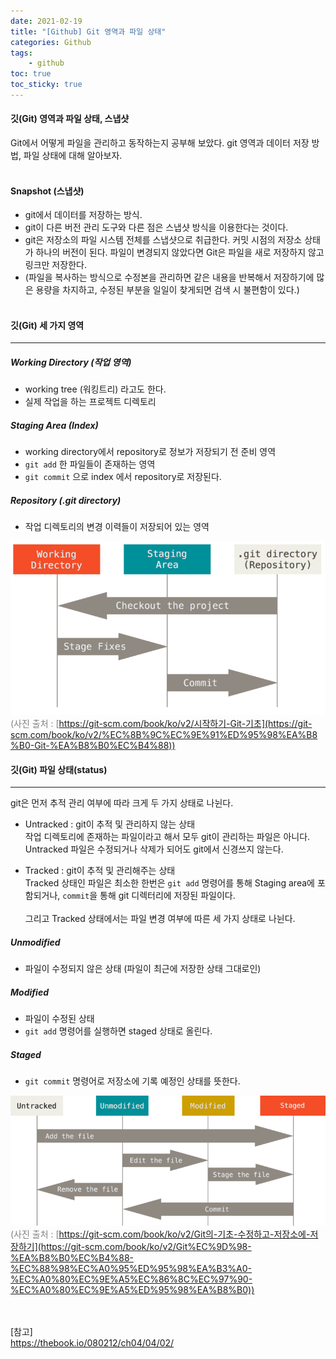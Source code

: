 ```yaml
---
date: 2021-02-19
title: "[Github] Git 영역과 파일 상태"
categories: Github
tags:
    - github
toc: true
toc_sticky: true
---
```

#### 깃(Git) 영역과 파일 상태, 스냅샷  
Git에서 어떻게 파일을 관리하고 동작하는지 공부해 보았다. git 영역과 데이터 저장 방법, 파일 상태에 대해 알아보자.  
&nbsp;  

#### Snapshot (스냅샷)  
- git에서 데이터를 저장하는 방식.  
- git이 다른 버전 관리 도구와 다른 점은 스냅샷 방식을 이용한다는 것이다.  
- git은 저장소의 파일 시스템 전체를 스냅샷으로 취급한다. 커밋 시점의 저장소 상태가 하나의 버전이 된다. 파일이 변경되지 않았다면 Git은 파일을 새로 저장하지 않고 링크만 저장한다.  
- (파일을 복사하는 방식으로 수정본을 관리하면 같은 내용을 반복해서 저장하기에 많은 용량을 차지하고, 수정된 부분을 일일이 찾게되면 검색 시 불편함이 있다.)  
&nbsp;  

#### 깃(Git) 세 가지 영역  
---

##### Working Directory (작업 영역)
- working tree (워킹트리) 라고도 한다.  
- 실제 작업을 하는 프로젝트 디렉토리  

##### Staging Area (Index)  
- working directory에서 repository로 정보가 저장되기 전 준비 영역  
- `git add` 한 파일들이 존재하는 영역  
- `git commit` 으로 index 에서 repository로 저장된다.  

##### Repository (.git directory)  
- 작업 디렉토리의 변경 이력들이 저장되어 있는 영역  

![github](/assets/img/post/2021-02-19-1/img_1.png)  
<span style="color:gray">(사진 출처 : [https://git-scm.com/book/ko/v2/시작하기-Git-기초](https://git-scm.com/book/ko/v2/%EC%8B%9C%EC%9E%91%ED%95%98%EA%B8%B0-Git-%EA%B8%B0%EC%B4%88))</span>  

#### 깃(Git) 파일 상태(status)  
---
git은 먼저 추적 관리 여부에 따라 크게 두 가지 상태로 나뉜다.  

- Untracked : git이 추적 및 관리하지 않는 상태  
작업 디렉토리에 존재하는 파일이라고 해서 모두 git이 관리하는 파일은 아니다. Untracked 파일은 수정되거나 삭제가 되어도 git에서 신경쓰지 않는다.  

- Tracked : git이 추적 및 관리해주는 상태  
Tracked 상태인 파일은 최소한 한번은 `git add` 명령어를 통해 Staging area에 포함되거나, `commit`을 통해 git 디렉터리에 저장된 파일이다.  
&nbsp;  
그리고 Tracked 상태에서는 파일 변경 여부에 따른 세 가지 상태로 나뉜다.  

##### Unmodified  
- 파일이 수정되지 않은 상태 (파일이 최근에 저장한 상태 그대로인)  

##### Modified  
- 파일이 수정된 상태  
- `git add` 명령어를 실행하면 staged 상태로 올린다.  

##### Staged  
- `git commit` 명령어로 저장소에 기록 예정인 상태를 뜻한다.  

![github](/assets/img/post/2021-02-19-1/img_2.png)  
<span style="color:gray">(사진 출처 : [https://git-scm.com/book/ko/v2/Git의-기초-수정하고-저장소에-저장하기](https://git-scm.com/book/ko/v2/Git%EC%9D%98-%EA%B8%B0%EC%B4%88-%EC%88%98%EC%A0%95%ED%95%98%EA%B3%A0-%EC%A0%80%EC%9E%A5%EC%86%8C%EC%97%90-%EC%A0%80%EC%9E%A5%ED%95%98%EA%B8%B0))</span>  

&nbsp;  
&nbsp;  
[참고]  
<https://thebook.io/080212/ch04/04/02/>  

